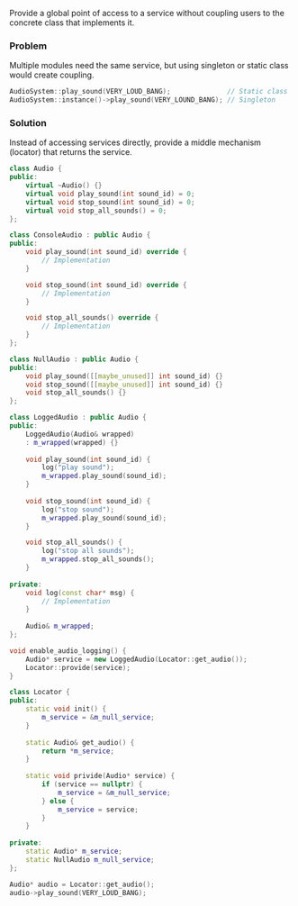 Provide a global point of access to a service without coupling users to the concrete class that implements it.

### Problem
Multiple modules need the same service, but using singleton or static class would create coupling.

```cpp
AudioSystem::play_sound(VERY_LOUD_BANG);              // Static class
AudioSystem::instance()->play_sound(VERY_LOUND_BANG); // Singleton
```

### Solution
Instead of accessing services directly, provide a middle mechanism (locator) that returns the service. 

```cpp
class Audio {
public:
	virtual ~Audio() {}
	virtual void play_sound(int sound_id) = 0;
	virtual void stop_sound(int sound_id) = 0;
	virtual void stop_all_sounds() = 0;
};
```

```cpp
class ConsoleAudio : public Audio {
public:
	void play_sound(int sound_id) override {
		// Implementation
	}

	void stop_sound(int sound_id) override {
		// Implementation
	}

	void stop_all_sounds() override {
		// Implementation
	}
};
```

```cpp
class NullAudio : public Audio {
public:
	void play_sound([[maybe_unused]] int sound_id) {}
	void stop_sound([[maybe_unused]] int sound_id) {}
	void stop_all_sounds() {}
};
```

```cpp
class LoggedAudio : public Audio {
public:
	LoggedAudio(Audio& wrapped) 
	: m_wrapped(wrapped) {}
	
	void play_sound(int sound_id) {
		log("play sound");
		m_wrapped.play_sound(sound_id);
	}
	
	void stop_sound(int sound_id) {
		log("stop sound");
		m_wrapped.play_sound(sound_id);
	}

	void stop_all_sounds() {
		log("stop all sounds");
		m_wrapped.stop_all_sounds();
	}
	
private:
	void log(const char* msg) {
		// Implementation
	}
	
	Audio& m_wrapped;
};
```
```cpp
void enable_audio_logging() {
	Audio* service = new LoggedAudio(Locator::get_audio());
	Locator::provide(service);
}
```

```cpp
class Locator {
public:
	static void init() {
		m_service = &m_null_service;
	}
	
	static Audio& get_audio() {
		return *m_service;
	}
	
	static void privide(Audio* service) {
		if (service == nullptr) {
			m_service = &m_null_service;
		} else {
			m_service = service;
		}
	}
	
private:
	static Audio* m_service;
	static NullAudio m_null_service;
};
```

```cpp
Audio* audio = Locator::get_audio();
audio->play_sound(VERY_LOUD_BANG);
```